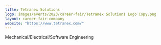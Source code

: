 ```yaml
---
title: Tetranex Solutions
logo: images/events/2023/career-fair/Tetranex Solutions Logo Copy.png
layout: career-fair-company
website: "https://www.tetranex.com/"
---
```


Mechanical/Electrical/Software Engineering
